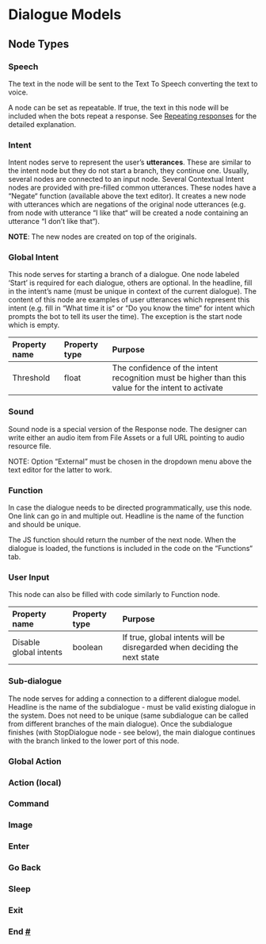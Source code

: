 # Dialogue Models

## Node Types

### Speech  <a id="speech"></a>

The text in the node will be sent to the Text To Speech converting the text to voice. 

A node can be set as repeatable. If true, the text in this node will be included when the bots repeat a response. See [Repeating responses](https://promethist.myjetbrains.com/youtrack/articles/APP-A-9/Repeating-responses) for the detailed explanation.

### Intent  <a id="intent"></a>

Intent nodes serve to represent the user’s **utterances**. These are similar to the intent node but they do not start a branch, they continue one. Usually, several nodes are connected to an input node. Several Contextual Intent nodes are provided with pre-filled common utterances. These nodes have a “Negate“ function \(available above the text editor\). It creates a new node with utterances which are negations of the original node utterances \(e.g. from node with utterance “I like that“ will be created a node containing an utterance “I don’t like that“\).

**NOTE**: The new nodes are created on top of the originals.

### Global Intent  <a id="global-intent"></a>

This node serves for starting a branch of a dialogue. One node labeled ‘Start’ is required for each dialogue, others are optional. In the headline, fill in the intent’s name \(must be unique in context of the current dialogue\). The content of this node are examples of user utterances which represent this intent \(e.g. fill in “What time it is“ or “Do you know the time“ for intent which prompts the bot to tell its user the time\). The exception is the start node which is empty.

| **Property name** | **Property type** | **Purpose** |
| :--- | :--- | :--- |
| Threshold | float | The confidence of the intent recognition must be higher than this value for the intent to activate |

### Sound  <a id="sound"></a>

Sound node is a special version of the Response node. The designer can write either an audio item from File Assets or a full URL pointing to audio resource file.

NOTE: Option “External” must be chosen in the dropdown menu above the text editor for the latter to work.

### Function  <a id="function"></a>

In case the dialogue needs to be directed programmatically, use this node. One link can go in and multiple out. Headline is the name of the function and should be unique.

The JS function should return the number of the next node. When the dialogue is loaded, the functions is included in the code on the “Functions“ tab.

### User Input  <a id="user-input"></a>

This node can also be filled with code similarly to Function node.

| **Property name** | **Property type** | **Purpose** |
| :--- | :--- | :--- |
| Disable global intents | boolean | If true, global intents will be disregarded when deciding the next state |

### Sub-dialogue  <a id="sub-dialogue"></a>

The node serves for adding a connection to a different dialogue model. Headline is the name of the subdialogue - must be valid existing dialogue in the system. Does not need to be unique \(same subdialogue can be called from different branches of the main dialogue\). Once the subdialogue finishes \(with StopDialogue node - see below\), the main dialogue continues with the branch linked to the lower port of this node.

### Global Action  <a id="global-action"></a>

### Action \(local\)  <a id="action-(local)"></a>

### Command  <a id="command"></a>

### Image  <a id="image"></a>

### Enter  <a id="enter"></a>

### Go Back  <a id="go-back"></a>

### Sleep  <a id="sleep"></a>

### Exit  <a id="exit"></a>

### End [\#](https://promethist.myjetbrains.com/youtrack/articles/APP-A-11/Node-Types#end) <a id="end"></a>

